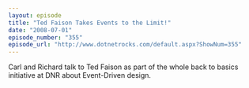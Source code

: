 ```yaml
---
layout: episode
title: "Ted Faison Takes Events to the Limit!"
date: "2008-07-01"
episode_number: "355"
episode_url: "http://www.dotnetrocks.com/default.aspx?ShowNum=355"
---
```


Carl and Richard talk to Ted Faison as part of the whole back to basics initiative at DNR about Event-Driven design.

